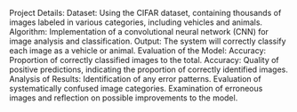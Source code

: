 Project Details:
Dataset: 
    Using the CIFAR dataset, containing thousands of images labeled in various categories, including vehicles and animals.
Algorithm: 
    Implementation of a convolutional neural network (CNN) for image analysis and classification.
Output: 
    The system will correctly classify each image as a vehicle or animal.
Evaluation of the Model:
    Accuracy: Proportion of correctly classified images to the total.
    Accuracy: Quality of positive predictions, indicating the proportion of correctly identified images.
Analysis of Results:
    Identification of any error patterns.
    Evaluation of systematically confused image categories.
    Examination of erroneous images and reflection on possible improvements to the model.
